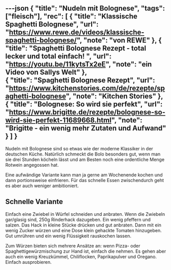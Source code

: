 ---json
{
    "title": "Nudeln mit Bolognese",
    "tags": ["fleisch"],
    "rec": [
        {
            "title": "Klassische Spaghetti Bolognese",
            "url": "https://www.rewe.de/videos/klassische-spaghetti-bolognese/",
            "note": "von REWE"
        },
        {
            "title": "Spaghetti Bolognese Rezept - total lecker und total einfach! ",
            "url": "https://youtu.be/11kytsTx2eE",
            "note": "ein Video von Sallys Welt"
        },        
        {
            "title": "Spaghetti Bolognese Rezept",
            "url": "https://www.kitchenstories.com/de/rezepte/spaghetti-bolognese",
            "note": "Kitchen Stories"
        },        
        {
            "title": "Bolognese: So wird sie perfekt",
            "url": "https://www.brigitte.de/rezepte/bolognese-so-wird-sie-perfekt-11689668.html",
            "note": "Brigitte - ein wenig mehr Zutaten und Aufwand"
        }
    ]
}
---

Nudeln mit Bolognese sind so etwas wie der moderne Klassiker in der deutschen Küche. Natürlich schmeckt die Bolo besonders gut, wenn man sie drei Stunden köcheln lässt und am Besten noch eine ordentliche Menge Rotwein angegossen hat.

Eine aufwändige Variante kann man ja gerne am Wochenende kochen und dann portionsweise einfrieren. Für das schnelle Essen zwischendurch geht es aber auch weniger ambitioniert.

## Schnelle Variante

Einfach eine Zwiebel in Würfel schneiden und anbraten. Wenn die Zwiebeln gar/glasig sind, 250g Rinderhack dazugeben. Ein wenig pfeffern und salzen. Das Hack in kleine Stücke drücken und gut anbraten. Dann mit ein wenig Zucker würzen und eine Dose klein gehackte Tomaten hinzugeben. Gut umrühren und ein wenig Flüssigkeit rauskochen lassen.

Zum Würzen bieten sich mehrere Ansätze an: wenn Pizza- oder Spaghettigewürzmischung zur Hand ist, einfach die nehmen. Es gehen aber auch ein wenig Kreuzkümmel, Chiliflocken, Paprikapulver und Oregano. Einfach ausprobieren.
